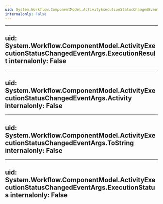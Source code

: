 ```yaml
---
uid: System.Workflow.ComponentModel.ActivityExecutionStatusChangedEventArgs
internalonly: False
---
```


---
uid: System.Workflow.ComponentModel.ActivityExecutionStatusChangedEventArgs.ExecutionResult
internalonly: False
---

---
uid: System.Workflow.ComponentModel.ActivityExecutionStatusChangedEventArgs.Activity
internalonly: False
---

---
uid: System.Workflow.ComponentModel.ActivityExecutionStatusChangedEventArgs.ToString
internalonly: False
---

---
uid: System.Workflow.ComponentModel.ActivityExecutionStatusChangedEventArgs.ExecutionStatus
internalonly: False
---
